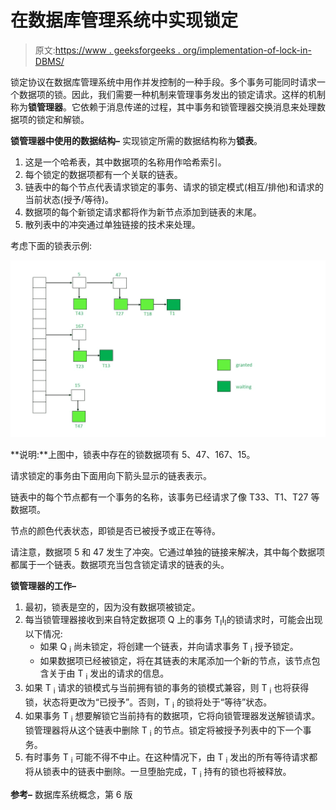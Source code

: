# 在数据库管理系统中实现锁定

> 原文:[https://www . geeksforgeeks . org/implementation-of-lock-in-DBMS/](https://www.geeksforgeeks.org/implementation-of-locking-in-dbms/)

锁定协议在数据库管理系统中用作并发控制的一种手段。多个事务可能同时请求一个数据项的锁。因此，我们需要一种机制来管理事务发出的锁定请求。这样的机制称为**锁管理器**。它依赖于消息传递的过程，其中事务和锁管理器交换消息来处理数据项的锁定和解锁。

**锁管理器中使用的数据结构–**
实现锁定所需的数据结构称为**锁表**。

1.  这是一个哈希表，其中数据项的名称用作哈希索引。
2.  每个锁定的数据项都有一个关联的链表。
3.  链表中的每个节点代表请求锁定的事务、请求的锁定模式(相互/排他)和请求的当前状态(授予/等待)。
4.  数据项的每个新锁定请求都将作为新节点添加到链表的末尾。
5.  散列表中的冲突通过单独链接的技术来处理。

考虑下面的锁表示例:

![](img/a1ad61080ca1685d010feaad5ef5fa85.png)

**说明:**上图中，锁表中存在的锁数据项有 5、47、167、15。

请求锁定的事务由下面用向下箭头显示的链表表示。

链表中的每个节点都有一个事务的名称，该事务已经请求了像 T33、T1、T27 等数据项。

节点的颜色代表状态，即锁是否已被授予或正在等待。

请注意，数据项 5 和 47 发生了冲突。它通过单独的链接来解决，其中每个数据项都属于一个链表。数据项充当包含锁定请求的链表的头。

**锁管理器的工作–**

1.  最初，锁表是空的，因为没有数据项被锁定。
2.  每当锁管理器接收到来自特定数据项 Q 上的事务 T<sub>I</sub>I<sub>I</sub>的锁请求时，可能会出现以下情况:
    *   如果 Q <sub>i</sub> 尚未锁定，将创建一个链表，并向请求事务 T <sub>i</sub> 授予锁定。
    *   如果数据项已经被锁定，将在其链表的末尾添加一个新的节点，该节点包含关于由 T <sub>i</sub> 发出的请求的信息。
3.  如果 T <sub>i</sub> 请求的锁模式与当前拥有锁的事务的锁模式兼容，则 T <sub>i</sub> 也将获得锁，状态将更改为“已授予”。否则，T <sub>i</sub> 的锁将处于“等待”状态。
4.  如果事务 T <sub>i</sub> 想要解锁它当前持有的数据项，它将向锁管理器发送解锁请求。锁管理器将从这个链表中删除 T <sub>i</sub> 的节点。锁定将被授予列表中的下一个事务。
5.  有时事务 T <sub>i</sub> 可能不得不中止。在这种情况下，由 T <sub>i</sub> 发出的所有等待请求都将从锁表中的链表中删除。一旦堕胎完成，T <sub>i</sub> 持有的锁也将被释放。

**参考–**
数据库系统概念，第 6 版